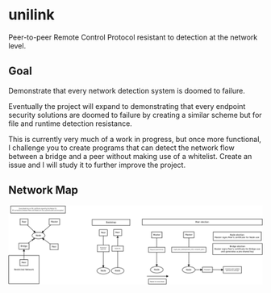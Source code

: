 # unilink
Peer-to-peer Remote Control Protocol resistant to detection at the network level.

## Goal
Demonstrate that every network detection system is doomed to failure.

Eventually the project will expand to demonstrating that every endpoint security solutions are doomed to failure by creating a similar scheme but for file and runtime detection resistance.

This is currently very much of a work in progress, but once more functional, I challenge you to create programs that can detect the network flow between a bridge and a peer without making use of a whitelist. Create an issue and I will study it to further improve the project.

## Network Map

![Network Architecture](Network.jpg?raw=true)
